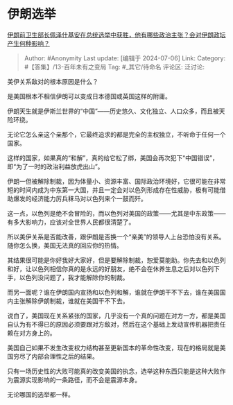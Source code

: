 # 伊朗选举
[伊朗前卫生部长佩泽什基安在总统选举中获胜，他有哪些政治主张？会对伊朗政坛产生何种影响？](https://www.zhihu.com/question/660881723/answer/3553450193)

> Author: #Anonymity
> Last update: [编辑于 2024-07-06]
> Link:
> Category: #【答集】/13-百年未有之变局 
> Tag: #_其它/待命名 
> 评论区:
> 泛讨论:

美伊关系敌对的根本原因是什么？

是美国根本不相信伊朗可以变成日本德国或英国这样的附庸。

伊朗天生就是伊斯兰世界的“中国”——历史悠久、文化独立、人口众多，而且被天险环绕。

无论它怎么亲这个亲那个，它最终追求的都是完全的主权独立，不听命于任何一个国家。

这样的国家，如果真的“和解”，真的给它松了绑，美国会再次犯下“中国错误”，即“为了一时的政治利益放虎出山”。

伊朗一但被解除制裁，因为体量小、资源丰富、国际政治环境好，它很可能在非常短的时间内成为中东第一大国，并且一定会对以色列形成存在性威胁，极有可能借助爆发的经济能力厉兵秣马对以色列来个一鼓而歼。

这一点，以色列是绝不会冒险的，而以色列对美国的政策——尤其是中东政策——有多大影响力，应该对全世界人民都很清楚了。

所以美伊关系是否能改善，跟伊朗是否换一个“亲美”的领导人上台恐怕没有关系。随你怎么换，美国无法真的回应你的热情。

其结果很可能是你好我好大家好，但是要解除制裁，恕爱莫能助。你先去和以色列和好，让以色列相信你真的是永远的好朋友，绝不会在休养生息之后对以色列下手，以色列没问题了，我才能解除你的制裁。

而另一面呢？谁在伊朗国内宣扬和以色列和解，谁就在伊朗干不下去，谁在美国国内主张解除伊朗制裁，谁就在美国干不下去。

说白了，美国现在关系紧张的国家，几乎没有一个真的问题在对方一方，都是美国自认为有不得已的原因必须要跟对方敌对，然后在这个基础上发动宣传机器把责任赖在对方身上的。

美国自己如果不发生改变权力结构甚至更新国本的革命性改变，现在的格局就是美国穷尽了内部合理性之后的结果。

只有一场历史性的大败可能真的改变美国的执念，选举这种东西只能是这种大败作为震源实现影响的一条路径，而不会是震源本身。

无论哪国的选举都一样。